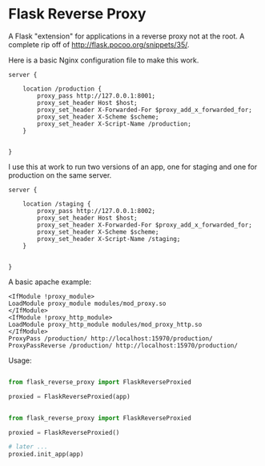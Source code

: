 # Flask Reverse Proxy

A Flask "extension" for applications in a reverse proxy not at the root.
A complete rip off of http://flask.pocoo.org/snippets/35/.

Here is a basic Nginx configuration file to make this work.

```
server {

    location /production {
        proxy_pass http://127.0.0.1:8001;
        proxy_set_header Host $host;
        proxy_set_header X-Forwarded-For $proxy_add_x_forwarded_for;
        proxy_set_header X-Scheme $scheme;
        proxy_set_header X-Script-Name /production;
    }


}

```

I use this at work to run two versions of an app, one for staging and one
for production on the same server.

```
server {

    location /staging {
        proxy_pass http://127.0.0.1:8002;
        proxy_set_header Host $host;
        proxy_set_header X-Forwarded-For $proxy_add_x_forwarded_for;
        proxy_set_header X-Scheme $scheme;
        proxy_set_header X-Script-Name /staging;
    }


}

```

A basic apache example:

```
<IfModule !proxy_module>
LoadModule proxy_module modules/mod_proxy.so
</IfModule>
<IfModule !proxy_http_module>
LoadModule proxy_http_module modules/mod_proxy_http.so
</IfModule>
ProxyPass /production/ http://localhost:15970/production/
ProxyPassReverse /production/ http://localhost:15970/production/
```

Usage:

```python

from flask_reverse_proxy import FlaskReverseProxied

proxied = FlaskReverseProxied(app)

```


```python

from flask_reverse_proxy import FlaskReverseProxied

proxied = FlaskReverseProxied()

# later ...
proxied.init_app(app)

```
